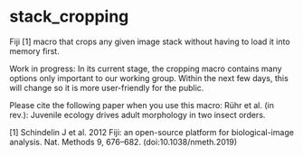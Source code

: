 # stack_cropping
Fiji [1] macro that crops any given image stack without having to load it into memory first.

Work in progress: In its current stage, the cropping macro contains many options only important to our working group. Within the next few days, this will change so it is more user-friendly for the public.

Please cite the following paper when you use this macro:
Rühr et al. (in rev.): Juvenile ecology drives adult morphology in two insect orders.


[1] Schindelin J et al. 2012 Fiji: an open-source platform for biological-image analysis. Nat. Methods 9, 676–682. (doi:10.1038/nmeth.2019)
